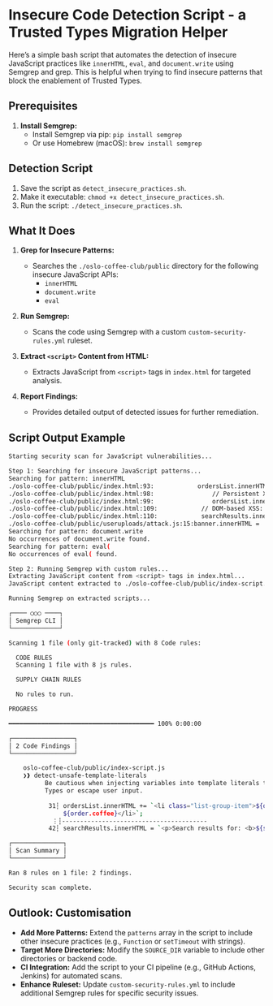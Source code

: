 # Insecure Code Detection Script - a Trusted Types Migration Helper

Here’s a simple bash script that automates the detection of insecure JavaScript practices like `innerHTML`, `eval`, and `document.write` using Semgrep and grep. This is helpful when trying to find insecure patterns that block the enablement of Trusted Types. 

## Prerequisites
1. **Install Semgrep:**
   - Install Semgrep via pip: `pip install semgrep`
   - Or use Homebrew (macOS): `brew install semgrep`

## Detection Script

1. Save the script as `detect_insecure_practices.sh`.
2. Make it executable: `chmod +x detect_insecure_practices.sh`.
3. Run the script: `./detect_insecure_practices.sh`.

## What It Does

1. **Grep for Insecure Patterns:**
   - Searches the `./oslo-coffee-club/public` directory for the following insecure JavaScript APIs:
     - `innerHTML`
     - `document.write`
     - `eval`

2. **Run Semgrep:**
   - Scans the code using Semgrep with a custom `custom-security-rules.yml` ruleset.

3. **Extract `<script>` Content from HTML:**
   - Extracts JavaScript from `<script>` tags in `index.html` for targeted analysis.

4. **Report Findings:**
   - Provides detailed output of detected issues for further remediation.

## Script Output Example

```bash
Starting security scan for JavaScript vulnerabilities...

Step 1: Searching for insecure JavaScript patterns...
Searching for pattern: innerHTML
./oslo-coffee-club/public/index.html:93:            ordersList.innerHTML = '';
./oslo-coffee-club/public/index.html:98:                // Persistent XSS vulnerability: unsanitised data rendered with innerHTML
./oslo-coffee-club/public/index.html:99:                ordersList.innerHTML += `<li class="list-group-item">${order.name} ordered ${order.coffee}</li>`;
./oslo-coffee-club/public/index.html:109:            // DOM-based XSS: unsanitised input rendered with innerHTML
./oslo-coffee-club/public/index.html:110:            searchResults.innerHTML = `<p>Search results for: <b>${searchQuery}</b></p>`;
./oslo-coffee-club/public/useruploads/attack.js:15:banner.innerHTML = 'Hacked by XSS! External script loaded.';
Searching for pattern: document.write
No occurrences of document.write found.
Searching for pattern: eval(
No occurrences of eval( found.

Step 2: Running Semgrep with custom rules...
Extracting JavaScript content from <script> tags in index.html...
JavaScript content extracted to ./oslo-coffee-club/public/index-script.js for analysis.

Running Semgrep on extracted scripts...

┌──── ○○○ ────┐
│ Semgrep CLI │
└─────────────┘

Scanning 1 file (only git-tracked) with 8 Code rules:

  CODE RULES
  Scanning 1 file with 8 js rules.

  SUPPLY CHAIN RULES

  No rules to run.

PROGRESS

━━━━━━━━━━━━━━━━━━━━━━━━━━━━━━━━━━━━━━━━ 100% 0:00:00

┌─────────────────┐
│ 2 Code Findings │
└─────────────────┘

    oslo-coffee-club/public/index-script.js
    ❯❱ detect-unsafe-template-literals
          Be cautious when injecting variables into template literals that manipulate the DOM. Use Trusted
          Types or escape user input.                                                                                     
                                                                                                           
           31┆ ordersList.innerHTML += `<li class="list-group-item">${order.name} ordered
               ${order.coffee}</li>`;                                                     
            ⋮┆----------------------------------------
           42┆ searchResults.innerHTML = `<p>Search results for: <b>${searchQuery}</b></p>`;

┌──────────────┐
│ Scan Summary │
└──────────────┘

Ran 8 rules on 1 file: 2 findings.

Security scan complete.
```

## Outlook: Customisation
- **Add More Patterns:** Extend the `patterns` array in the script to include other insecure practices (e.g., `Function` or `setTimeout` with strings).
- **Target More Directories:** Modify the `SOURCE_DIR` variable to include other directories or backend code.
- **CI Integration:** Add the script to your CI pipeline (e.g., GitHub Actions, Jenkins) for automated scans.
- **Enhance Ruleset:** Update `custom-security-rules.yml` to include additional Semgrep rules for specific security issues.
